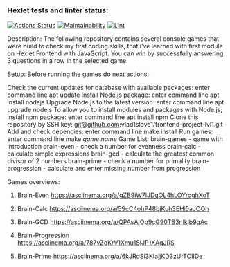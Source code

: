 ### Hexlet tests and linter status:
[![Actions Status](https://github.com/Wenn911/frontend-project-lvl1/workflows/hexlet-check/badge.svg)](https://github.com/Wenn911/frontend-project-lvl1/actions)
[![Maintainability](https://api.codeclimate.com/v1/badges/a99a88d28ad37a79dbf6/maintainability)](https://codeclimate.com/github/codeclimate/codeclimate/maintainability)
[![Lint](https://github.com/Wenn911/frontend-project-lvl1/actions/workflows/eslint-check.yml/badge.svg)](https://github.com/Wenn911/frontend-project-lvl1/actions/workflows/eslint-check.yml)

Description:
The following repository contains several console games that were build to check my first coding skills, that i've learned with first module on Hexlet Frontend with JavaScript. You can win by successfully answering 3 questions in a row in the selected game.

Setup:
Before running the games do next actions:

Check the current updates for database with available packages: enter command line apt update
Install Node.js package: enter command line apt install nodejs
Upgrade Node.js to the latest version: enter command line apt upgrade nodejs
To allow you to install modules and packages with Node.js, install npm package: enter command line apt install npm
Clone this repository by SSH key: git@github.com:vlad1slove1/frontend-project-lvl1.git
Add and check depencies: enter command line make install
Run games: enter command line make *game name*
Game List:
brain-games - game with introduction
brain-even - check a number for evenness
brain-calc - calculate simple expressions
brain-gcd - calculate the greatest common divisor of 2 numbers
brain-prime - check a number for primality
brain-progression - calculate and enter missing number from progression

Games overviews:

1. Brain-Even https://asciinema.org/a/gZB9iW7lJDqOL4hLOYroghXoT

2. Brain-Calc https://asciinema.org/a/59cC4ohP48bjKuh3EHi5aJOQh

3. Brain-GCD https://asciinema.org/a/QPAsAIOp9cG90TB3nlkjb9qAc

4. Brain-Progression https://asciinema.org/a/787vZqKrV1Xmu1SlJP1XAqJRS

5. Brain-Prime https://asciinema.org/a/6kJRdSi3KIajjKD3zUrTOIIDe
